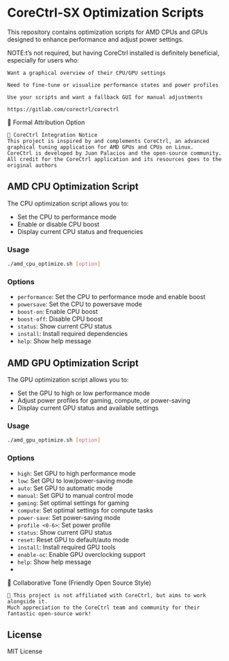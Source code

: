 # CoreCtrl-SX Optimization Scripts

This repository contains optimization scripts for AMD CPUs and GPUs designed to enhance performance and adjust power settings.

NOTE:t’s not required, but having CoreCtrl installed is definitely beneficial, especially for users who:

    Want a graphical overview of their CPU/GPU settings

    Need to fine-tune or visualize performance states and power profiles

    Use your scripts and want a fallback GUI for manual adjustments

    https://gitlab.com/corectrl/corectrl 

🧾 Formal Attribution Option

    🧩 CoreCtrl Integration Notice
    This project is inspired by and complements CoreCtrl, an advanced graphical tuning application for AMD GPUs and CPUs on Linux.
    CoreCtrl is developed by Juan Palacios and the open-source community. All credit for the CoreCtrl application and its resources goes to the original authors


## AMD CPU Optimization Script

The CPU optimization script allows you to:

- Set the CPU to performance mode
- Enable or disable CPU boost
- Display current CPU status and frequencies

### Usage

```bash
./amd_cpu_optimize.sh [option]
```

### Options

- `performance`: Set the CPU to performance mode and enable boost
- `powersave`: Set the CPU to powersave mode
- `boost-on`: Enable CPU boost
- `boost-off`: Disable CPU boost
- `status`: Show current CPU status
- `install`: Install required dependencies
- `help`: Show help message

## AMD GPU Optimization Script

The GPU optimization script allows you to:

- Set the GPU to high or low performance mode
- Adjust power profiles for gaming, compute, or power-saving
- Display current GPU status and available settings

### Usage

```bash
./amd_gpu_optimize.sh [option]
```

### Options

- `high`: Set GPU to high performance mode
- `low`: Set GPU to low/power-saving mode
- `auto`: Set GPU to automatic mode
- `manual`: Set GPU to manual control mode
- `gaming`: Set optimal settings for gaming
- `compute`: Set optimal settings for compute tasks
- `power-save`: Set power-saving mode
- `profile <0-6>`: Set power profile
- `status`: Show current GPU status
- `reset`: Reset GPU to default/auto mode
- `install`: Install required GPU tools
- `enable-oc`: Enable GPU overclocking support
- `help`: Show help message
- 
🤝 Collaborative Tone (Friendly Open Source Style)

    🤝 This project is not affiliated with CoreCtrl, but aims to work alongside it.
    Much appreciation to the CoreCtrl team and community for their fantastic open-source work!

## License

MIT License

